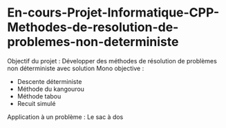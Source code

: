 # En-cours-Projet-Informatique-CPP-Methodes-de-resolution-de-problemes-non-deterministe
Objectif du projet :
Développer des méthodes de résolution de problèmes non déterministe avec solution Mono objective :
  - Descente déterministe
  - Méthode du kangourou
  - Méthode tabou
  - Recuit simulé
  
Application à un problème : Le sac à dos
